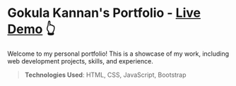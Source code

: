 # Gokula Kannan's Portfolio - [Live Demo](https://gokul-cp0.github.io/MyPortfolio/) 👆

Welcome to my personal portfolio! This is a showcase of my work, including web development projects, skills, and experience.

> **Technologies Used**: HTML, CSS, JavaScript, Bootstrap